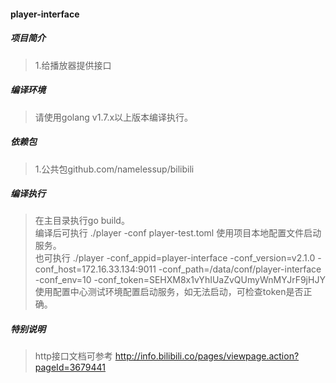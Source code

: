 #### player-interface

##### 项目简介
> 1.给播放器提供接口

##### 编译环境
> 请使用golang v1.7.x以上版本编译执行。  

##### 依赖包
> 1.公共包github.com/namelessup/bilibili  

##### 编译执行
> 在主目录执行go build。   
> 编译后可执行 ./player -conf player-test.toml 使用项目本地配置文件启动服务。  
> 也可执行 ./player -conf_appid=player-interface -conf_version=v2.1.0 -conf_host=172.16.33.134:9011 -conf_path=/data/conf/player-interface -conf_env=10 -conf_token=SEHXM8x1vYhIUaZvQUmyWnMYJrF9jHJY 使用配置中心测试环境配置启动服务，如无法启动，可检查token是否正确。  

##### 特别说明  
> http接口文档可参考 http://info.bilibili.co/pages/viewpage.action?pageId=3679441